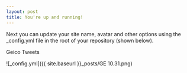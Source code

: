 ```yaml
---
layout: post
title: You're up and running!
---
```


Next you can update your site name, avatar and other options using the _config.yml file in the root of your repository (shown below).


Geico Tweets

![_config.yml]({{ site.baseurl }}_posts/GE 10.31.png) 
